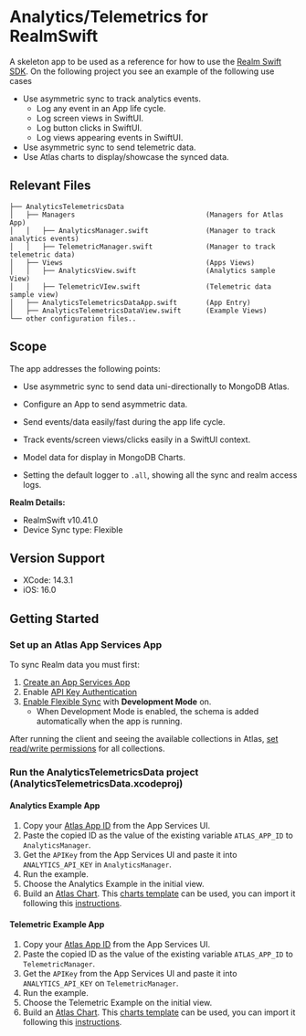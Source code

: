 # Analytics/Telemetrics for RealmSwift

A skeleton app to be used as a reference for how to use the [Realm Swift SDK](https://www.mongodb.com/docs/realm/sdk/swift/).
On the following project you see an example of the following use cases
* Use asymmetric sync to track analytics events.
    * Log any event in an App life cycle.
    * Log screen views in SwiftUI.
    * Log button clicks in SwiftUI.
    * Log views appearing events in SwiftUI.
* Use asymmetric sync to send telemetric data.
* Use Atlas charts to display/showcase the synced data.

## Relevant Files

```
├── AnalyticsTelemetricsData
│   ├── Managers                                (Managers for Atlas App)
│   │   ├── AnalyticsManager.swift              (Manager to track analytics events)
│   │   ├── TelemetricManager.swift             (Manager to track telemetric data)
│   ├── Views                                   (Apps Views)
│   │   ├── AnalyticsView.swift                 (Analytics sample View)
│   │   ├── TelemetricVIew.swift                (Telemetric data sample view)
│   ├── AnalyticsTelemetricsDataApp.swift       (App Entry)
│   ├── AnalyticsTelemetricsDataView.swift      (Example Views)
└── other configuration files..
```

## Scope

The app addresses the following points:
* Use asymmetric sync to send data uni-directionally to MongoDB Atlas.
* Configure an App to send asymmetric data.
* Send events/data easily/fast during the app life cycle.
* Track events/screen views/clicks easily in a SwiftUI context.
* Model data for display in MongoDB Charts.

* Setting the default logger to `.all`, showing all the sync and realm access logs.

**Realm Details:**
* RealmSwift v10.41.0
* Device Sync type: Flexible

## Version Support

* XCode: 14.3.1
* iOS: 16.0

## Getting Started

### Set up an Atlas App Services App

To sync Realm data you must first:

1. [Create an App Services App](https://www.mongodb.com/docs/atlas/app-services/manage-apps/create/create-with-ui/)
2. Enable [API Key Authentication](https://www.mongodb.com/docs/atlas/app-services/authentication/api-key/)
3. [Enable Flexible Sync](https://www.mongodb.com/docs/atlas/app-services/sync/configure/enable-sync/) with **Development Mode** on.
    * When Development Mode is enabled, the schema is added automatically when the 
      app is running.

After running the client and seeing the available collections in Atlas, [set read/write permissions](https://www.mongodb.com/docs/atlas/app-services/rules/roles/#with-device-sync) for all collections.

### Run the AnalyticsTelemetricsData project (AnalyticsTelemetricsData.xcodeproj)

#### Analytics Example App

1. Copy your [Atlas App ID](https://www.mongodb.com/docs/atlas/app-services/reference/find-your-project-or-app-id/#std-label-find-your-app-id) from the App Services UI.
2. Paste the copied ID as the value of the existing variable `ATLAS_APP_ID` to `AnalyticsManager`.
3. Get the `APIKey` from the App Services UI and paste it into `ANALYTICS_API_KEY` in `AnalyticsManager`.
4. Run the example.
5. Choose the Analytics Example in the initial view.
6. Build an [Atlas Chart](https://www.mongodb.com/docs/charts/). 
   This [charts template](https://github.com/realm/realm-swift-samples/blob/main/AnalyticsTelemetricsData/Charts/RealmAtlasDeviceSyncAnalytics.charts) 
   can be used, you can import it following this [instructions](https://www.mongodb.com/docs/charts/dashboards/#import-a-dashboard-from-a-file).
   
#### Telemetric Example App

1. Copy your [Atlas App ID](https://www.mongodb.com/docs/atlas/app-services/reference/find-your-project-or-app-id/#std-label-find-your-app-id) from the App Services UI.
2. Paste the copied ID as the value of the existing variable `ATLAS_APP_ID` to `TelemetricManager`.
3. Get the `APIKey` from the App Services UI and paste it into `ANALYTICS_API_KEY` on `TelemetricManager`.
4. Run the example.
5. Choose the Telemetric Example on the initial view.
5. Build an [Atlas Chart](https://www.mongodb.com/docs/charts/). 
   This [charts template](https://github.com/realm/realm-swift-samples/blob/main/AnalyticsTelemetricsData/Charts/RealmAtlasDeviceSyncTelemetric.charts) 
   can be used, you can import it following this [instructions](https://www.mongodb.com/docs/charts/dashboards/#import-a-dashboard-from-a-file).

